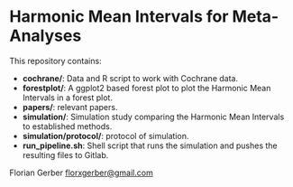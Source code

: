 # Harmonic Mean Intervals for Meta-Analyses

This repository contains:

  - **cochrane/**: Data and R script to work with Cochrane data.
  - **forestplot/**: A ggplot2 based forest plot to plot the Harmonic Mean Intervals in a forest plot. 
  - **papers/**: relevant papers.
  - **simulation/**: Simulation study comparing the Harmonic Mean Intervals to established methods. 
  - **simulation/protocol/**: protocol of simulation.
  - **run_pipeline.sh**: Shell script that runs the simulation and pushes the resulting files to Gitlab.
 
Florian Gerber
florxgerber@gmail.com
